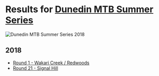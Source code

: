# Results for [Dunedin MTB Summer Series](https://www.facebook.com/groups/DunedinMTBSummerSeries/)
![Dunedin MTB Summer Series 2018](https://dunedinmtbsummerseries.github.io/results/2018-results-banner.png "Dunedin MTB Summer Series 2018")
## 2018
* [Round 1 - Wakari Creek / Redwoods](https://dunedinmtbsummerseries.github.io/results/2018/round-1/)
* [Round 21 - Signal Hill](https://dunedinmtbsummerseries.github.io/results/2018/round-21/)
